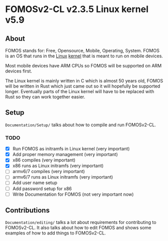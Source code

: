 # FOMOSv2-CL v2.3.5  Linux kernel v5.9


## About
FOMOS stands for: Free, Opensource, Mobile, Operating, System. FOMOS is an OS that runs in the 
[Linux](https://github.com/torvalds/linux/) [kernel](https://github.com/sbFomos/linux/) that is meant to run on mobile devices.

Most mobile devices have ARM CPUs so FOMOS will be supported on ARM devices first.

The Linux kernel is mainly written in C which is almost 50 years old, FOMOS will be written in Rust which just came out 
so it will hopefully be supported longer. Eventually parts of the Linux kernel will have to be replaced with Rust so 
they can work together easier.

## Setup
``Documentation/Setup/`` talks about how to compile and run FOMOSv2-CL.

### TODO
- [x] Run FOMOS as initramfs in Linux kernel (very important)
- [x] Add proper memory management (very important)
- [x] x86 compiles (very important)
- [x] x86 runs as Linux initramfs (very important)
- [ ] armv6/7 compiles (very important)
- [ ] armv6/7 runs as Linux initramfs (very important)
- [ ] Add user name setup
- [ ] Add password setup for x86
- [ ] Write Documentation for FOMOS (not very important now)

## Contributions
``Documentation/editing/`` talks a lot about requirements for contributing to FOMOSv2-CL. It also talks about how to 
edit FOMOS and shows some examples of how to add things to FOMOSv2-CL.